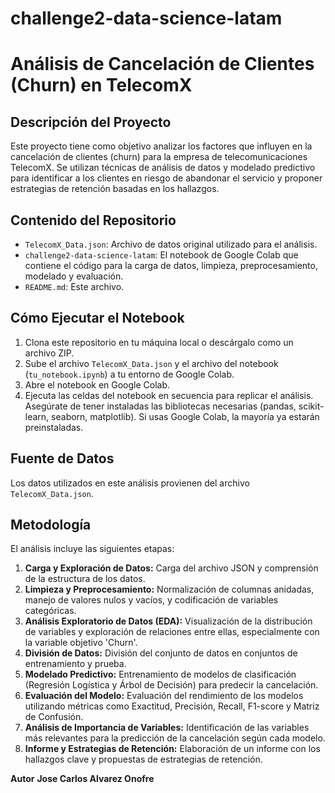 # challenge2-data-science-latam
# Análisis de Cancelación de Clientes (Churn) en TelecomX

## Descripción del Proyecto

Este proyecto tiene como objetivo analizar los factores que influyen en la cancelación de clientes (churn) para la empresa de telecomunicaciones TelecomX. Se utilizan técnicas de análisis de datos y modelado predictivo para identificar a los clientes en riesgo de abandonar el servicio y proponer estrategias de retención basadas en los hallazgos.

## Contenido del Repositorio

*   `TelecomX_Data.json`: Archivo de datos original utilizado para el análisis.
*   `challenge2-data-science-latam`: El notebook de Google Colab que contiene el código para la carga de datos, limpieza, preprocesamiento, modelado y evaluación.
*   `README.md`: Este archivo.

## Cómo Ejecutar el Notebook

1.  Clona este repositorio en tu máquina local o descárgalo como un archivo ZIP.
2.  Sube el archivo `TelecomX_Data.json` y el archivo del notebook (`tu_notebook.ipynb`) a tu entorno de Google Colab.
3.  Abre el notebook en Google Colab.
4.  Ejecuta las celdas del notebook en secuencia para replicar el análisis. Asegúrate de tener instaladas las bibliotecas necesarias (pandas, scikit-learn, seaborn, matplotlib). Si usas Google Colab, la mayoría ya estarán preinstaladas.

## Fuente de Datos

Los datos utilizados en este análisis provienen del archivo `TelecomX_Data.json`.

## Metodología

El análisis incluye las siguientes etapas:

1.  **Carga y Exploración de Datos:** Carga del archivo JSON y comprensión de la estructura de los datos.
2.  **Limpieza y Preprocesamiento:** Normalización de columnas anidadas, manejo de valores nulos y vacíos, y codificación de variables categóricas.
3.  **Análisis Exploratorio de Datos (EDA):** Visualización de la distribución de variables y exploración de relaciones entre ellas, especialmente con la variable objetivo 'Churn'.
4.  **División de Datos:** División del conjunto de datos en conjuntos de entrenamiento y prueba.
5.  **Modelado Predictivo:** Entrenamiento de modelos de clasificación (Regresión Logística y Árbol de Decisión) para predecir la cancelación.
6.  **Evaluación del Modelo:** Evaluación del rendimiento de los modelos utilizando métricas como Exactitud, Precisión, Recall, F1-score y Matriz de Confusión.
7.  **Análisis de Importancia de Variables:** Identificación de las variables más relevantes para la predicción de la cancelación según cada modelo.
8.  **Informe y Estrategias de Retención:** Elaboración de un informe con los hallazgos clave y propuestas de estrategias de retención.


**Autor**
**Jose Carlos Alvarez Onofre**
